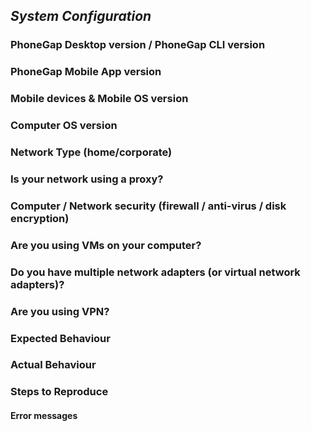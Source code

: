 ## _System Configuration_

### PhoneGap Desktop version / PhoneGap CLI version

### PhoneGap Mobile App version

### Mobile devices & Mobile OS version

### Computer OS version

### Network Type (home/corporate)

### Is your network using a proxy?

### Computer / Network security (firewall / anti-virus / disk encryption)

### Are you using VMs on your computer?

### Do you have multiple network adapters (or virtual network adapters)?

### Are you using VPN?

### Expected Behaviour

### Actual Behaviour

### Steps to Reproduce 

#### Error messages
